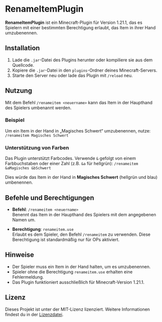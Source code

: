 # RenameItemPlugin

**RenameItemPlugin** ist ein Minecraft-Plugin für Version 1.21.1, das es Spielern mit einer bestimmten Berechtigung erlaubt, das Item in ihrer Hand umzubenennen.

## Installation

1. Lade die `.jar`-Datei des Plugins herunter oder kompiliere sie aus dem Quellcode.
2. Kopiere die `.jar`-Datei in den `plugins`-Ordner deines Minecraft-Servers.
3. Starte den Server neu oder lade das Plugin mit `/reload` neu.

## Nutzung

Mit dem Befehl `/renameitem <neuername>` kann das Item in der Haupthand des Spielers umbenannt werden.

### Beispiel

Um ein Item in der Hand in „Magisches Schwert“ umzubenennen, nutze: `/renameitem Magisches Schwert`


### Unterstützung von Farben

Das Plugin unterstützt Farbcodes. Verwende `&` gefolgt von einem Farbbuchstaben oder einer Zahl (z.B. `&a` für hellgrün): `/renameitem &aMagisches &bSchwert`

Dies würde das Item in der Hand in **Magisches Schwert** (hellgrün und blau) umbenennen.

## Befehle und Berechtigungen

- **Befehl**: `/renameitem <neuername>`  
  Benennt das Item in der Haupthand des Spielers mit dem angegebenen Namen um.

- **Berechtigung**: `renameitem.use`  
  Erlaubt es dem Spieler, den Befehl `/renameitem` zu verwenden. Diese Berechtigung ist standardmäßig nur für OPs aktiviert.

## Hinweise

- Der Spieler muss ein Item in der Hand halten, um es umzubenennen.
- Spieler ohne die Berechtigung `renameitem.use` erhalten eine Fehlermeldung.
- Das Plugin funktioniert ausschließlich für Minecraft-Version 1.21.1.

## Lizenz

Dieses Projekt ist unter der MIT-Lizenz lizenziert. Weitere Informationen findest du in der [Lizenzdatei](LICENSE).
